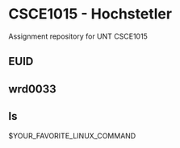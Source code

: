 # CSCE1015 - Hochstetler
Assignment repository for UNT CSCE1015
## EUID

## wrd0033

## ls
$YOUR_FAVORITE_LINUX_COMMAND
